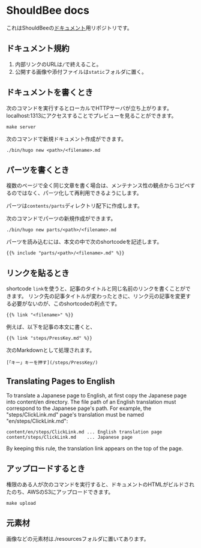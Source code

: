 # ShouldBee docs

これはShouldBeeの[ドキュメント](http://docs.shouldbee.at)用リポジトリです。

## ドキュメント規約

1. 内部リンクのURLは`/`で終えること。
2. 公開する画像や添付ファイルは`static`フォルダに置く。

## ドキュメントを書くとき

次のコマンドを実行するとローカルでHTTPサーバが立ち上がります。localhost:1313にアクセスすることでプレビューを見ることができます。

```
make server
```

次のコマンドで新規ドキュメント作成ができます。

```
./bin/hugo new <path>/<filename>.md
```

## パーツを書くとき

複数のページで全く同じ文章を書く場合は、メンテナンス性の観点からコピペするのではなく、パーツ化して再利用できるようにします。

パーツは`contents/parts`ディレクトリ配下に作成します。

次のコマンドでパーツの新規作成ができます。

```
./bin/hugo new parts/<path>/<filename>.md
```

パーツを読み込むには、本文の中で次のshortcodeを記述します。

```
{{% include "parts/<path>/<filename>.md" %}}
```

## リンクを貼るとき

shortcode `link`を使うと、記事のタイトルと同じ名前のリンクを書くことができます。
リンク先の記事タイトルが変わったときに、リンク元の記事を変更する必要がないのが、このshortcodeの利点です。

```
{{% link "<filename>" %}}
```

例えば、以下を記事の本文に書くと、

```
{{% link "steps/PressKey.md" %}}
```

次のMarkdownとして処理されます。

```
[「キー」キーを押す](/steps/PressKey/)
```

## Translating Pages to English

To translate a Japanese page to English, at first copy the Japanese page
into content/en directory. The file path of an English translation must
correspond to the Japanese page's path. For example, the
"steps/ClickLink.md" page's translation must be named
"en/steps/ClickLink.md":  

```
content/en/steps/ClickLink.md ... English translation page
content/steps/ClickLink.md    ... Japanese page
```

By keeping this rule, the translation link appears on the top of the page.  

## アップロードするとき

権限のある人が次のコマンドを実行すると、ドキュメントのHTMLがビルドされたのち、AWSのS3にアップロードできます。

```
make upload
```

## 元素材

画像などの元素材は./resourcesフォルダに置いてあります。
